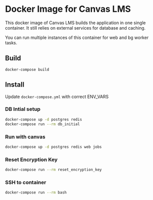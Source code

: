 # Docker Image for Canvas LMS

This docker image of Canvas LMS builds the application in one single container. It still relies on external services for database and caching.

You can run multiple instances of this container for web and bg worker tasks.

## Build

```shell
docker-compose build
```

## Install

Update `docker-compose.yml` with correct ENV_VARS

### DB Intial setup

```bash
docker-compose up -d postgres redis
docker-compose run --rm db_initial
```

### Run with canvas

```bash
docker-compose up -d postgres redis web jobs
```

### Reset Encryption Key

```bash
docker-compose run --rm reset_encryption_key
```

### SSH to container

```bash
docker-compose run --rm bash
```

